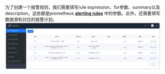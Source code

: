 为了创建一个报警规则，我们需要填写rule expression、for参数、summary以及description，这些都是prometheus **[alerting rules](https://prometheus.io/prometheus/latest/configuration/alerting_rules/)** 中的参数。此外，还需要填写数据源和对应的报警计划。
![addrules](images/addrules.png)